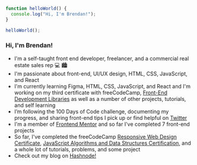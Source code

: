 ```javascript
function helloWorld() {
  console.log("Hi, I'm Brendan!");
}

helloWorld();
```

### Hi, I'm Brendan!

- I'm a self-taught front end developer, freelancer, and a commercial real estate sales rep 💻 🏙 
- I'm passionate about front-end, UI/UX design, HTML, CSS, JavaScript, and React
- I'm currently learning Figma, HTML, CSS, JavaScript, and React and I'm working on my third certificate with freeCodeCamp, [Front-End Development Libraries](https://www.freecodecamp.org/learn/front-end-libraries/) as well as a number of other projects, tutorials, and self learning 
- I’m following the 100 Days of Code challenge, documenting my progress, and sharing front-end tips I pick up or find helpful on [Twitter](https://twitter.com/BrendanMadden_)
- I'm a member of [Frontend Mentor](https://www.frontendmentor.io/profile/brendanmadden) and so far I've completed 7 front-end projects
- So far, I've completed the freeCodeCamp [Responsive Web Design Certificate](https://www.freecodecamp.org/certification/bmadden/responsive-web-design), [JavaScript Algorithms and Data Structures Certification](https://www.freecodecamp.org/certification/bmadden/javascript-algorithms-and-data-structures), and a whole lot of tutorials, problems, and some project
- Check out my blog on [Hashnode!](https://hashnode.com/@BrendanMadden)

